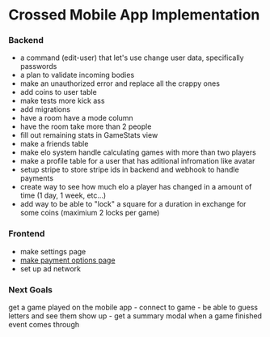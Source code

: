 # Crossed Mobile App Implementation





### Backend

- a command (edit-user) that let's use change user data, specifically passwords
- a plan to validate incoming bodies
- make an unauthorized error and replace all the crappy ones
- add coins to user table
- make tests more kick ass
- add migrations
- have a room have a mode column
- have the room take more than 2 people
- fill out remaining stats in GameStats view
- make a friends table
- make elo system handle calculating games with more than two players
- make a profile table for a user that has aditional infromation like avatar
- setup stripe to store stripe ids in backend and webhook to handle payments
- create way to see how much elo a player has changed in a amount of time (1 day, 1 week, etc...)
- add way to be able to "lock" a square for a duration in exchange for some coins (maximium 2 locks per game)

### Frontend

- make settings page
- [make payment options page](https://superwall.com/blog/integrating-superwall-in-your-indie-react-native-app)
- set up ad network



### Next Goals

get a game played on the mobile app
    - connect to game
    - be able to guess letters and see them show up
    - get a summary modal when a game finished event comes through
